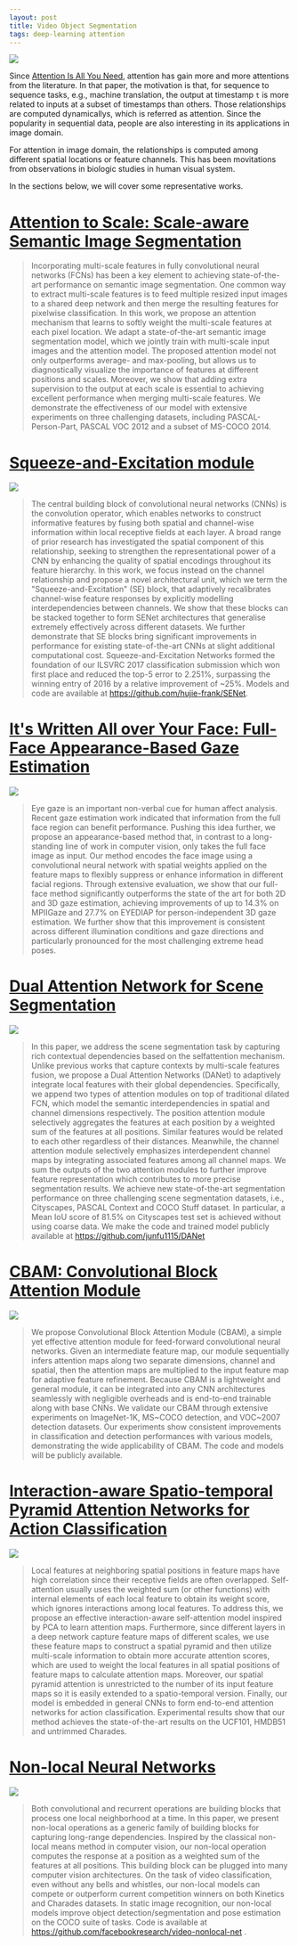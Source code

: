 ```yaml
---
layout: post
title: Video Object Segmentation
tags: deep-learning attention
---
```


![](https://i2.wp.com/mlexplained.com/wp-content/uploads/2017/12/attention_path_length.png?fit=1200%2C658)

Since [Attention Is All You Need](https://arxiv.org/abs/1706.03762), attention has gain more and more attentions from the literature. In that paper, the motivation is that, for sequence to sequence tasks, e.g., machine translation, the output at timestamp `t` is more related to inputs at a subset of timestamps than others. Those relationships are computed dynamicallys, which is referred as attention. Since the popularity in sequential data, people are also interesting in its applications in image domain.

For attention in image domain, the relationships is computed among different spatial locations or feature channels. This has been movitations from observations in biologic studies in human visual system.

In the sections below, we will cover some representative works.

# [Attention to Scale: Scale-aware Semantic Image Segmentation](http://arxiv.org/abs/1511.03339)

> Incorporating multi-scale features in fully convolutional neural networks (FCNs) has been a key element to achieving state-of-the-art performance on semantic image segmentation. One common way to extract multi-scale features is to feed multiple resized input images to a shared deep network and then merge the resulting features for pixelwise classification. In this work, we propose an attention mechanism that learns to softly weight the multi-scale features at each pixel location. We adapt a state-of-the-art semantic image segmentation model, which we jointly train with multi-scale input images and the attention model. The proposed attention model not only outperforms average- and max-pooling, but allows us to diagnostically visualize the importance of features at different positions and scales. Moreover, we show that adding extra supervision to the output at each scale is essential to achieving excellent performance when merging multi-scale features. We demonstrate the effectiveness of our model with extensive experiments on three challenging datasets, including PASCAL-Person-Part, PASCAL VOC 2012 and a subset of MS-COCO 2014.

# [Squeeze-and-Excitation module](http://arxiv.org/abs/1709.01507)

![](https://pic4.zhimg.com/80/v2-2e8c37ad7e40b7f1cdfd81ecbae4e95f_hd.jpg)

> The central building block of convolutional neural networks (CNNs) is the convolution operator, which enables networks to construct informative features by fusing both spatial and channel-wise information within local receptive fields at each layer. A broad range of prior research has investigated the spatial component of this relationship, seeking to strengthen the representational power of a CNN by enhancing the quality of spatial encodings throughout its feature hierarchy. In this work, we focus instead on the channel relationship and propose a novel architectural unit, which we term the "Squeeze-and-Excitation" (SE) block, that adaptively recalibrates channel-wise feature responses by explicitly modelling interdependencies between channels. We show that these blocks can be stacked together to form SENet architectures that generalise extremely effectively across different datasets. We further demonstrate that SE blocks bring significant improvements in performance for existing state-of-the-art CNNs at slight additional computational cost. Squeeze-and-Excitation Networks formed the foundation of our ILSVRC 2017 classification submission which won first place and reduced the top-5 error to 2.251%, surpassing the winning entry of 2016 by a relative improvement of ~25%. Models and code are available at https://github.com/hujie-frank/SENet.

# [It's Written All over Your Face: Full-Face Appearance-Based Gaze Estimation](https://arxiv.org/abs/1611.08860)

![](https://www.mpi-inf.mpg.de/fileadmin/inf/d2/xucong/MPIIGaze/model.png)

> Eye gaze is an important non-verbal cue for human affect analysis. Recent gaze estimation work indicated that information from the full face region can benefit performance. Pushing this idea further, we propose an appearance-based method that, in contrast to a long-standing line of work in computer vision, only takes the full face image as input. Our method encodes the face image using a convolutional neural network with spatial weights applied on the feature maps to flexibly suppress or enhance information in different facial regions. Through extensive evaluation, we show that our full-face method significantly outperforms the state of the art for both 2D and 3D gaze estimation, achieving improvements of up to 14.3% on MPIIGaze and 27.7% on EYEDIAP for person-independent 3D gaze estimation. We further show that this improvement is consistent across different illumination conditions and gaze directions and particularly pronounced for the most challenging extreme head poses.

# [Dual Attention Network for Scene Segmentation](http://arxiv.org/abs/1809.02983)

![](https://pic2.zhimg.com/80/v2-f3a05a22ccf82a2a767c68a8b4e39b35_hd.jpg)

> In this paper, we address the scene segmentation task by capturing rich contextual dependencies based on the selfattention mechanism. Unlike previous works that capture contexts by multi-scale features fusion, we propose a Dual Attention Networks (DANet) to adaptively integrate local features with their global dependencies. Specifically, we append two types of attention modules on top of traditional dilated FCN, which model the semantic interdependencies in spatial and channel dimensions respectively. The position attention module selectively aggregates the features at each position by a weighted sum of the features at all positions. Similar features would be related to each other regardless of their distances. Meanwhile, the channel attention module selectively emphasizes interdependent channel maps by integrating associated features among all channel maps. We sum the outputs of the two attention modules to further improve feature representation which contributes to more precise segmentation results. We achieve new state-of-the-art segmentation performance on three challenging scene segmentation datasets, i.e., Cityscapes, PASCAL Context and COCO Stuff dataset. In particular, a Mean IoU score of 81.5% on Cityscapes test set is achieved without using coarse data. We make the code and trained model publicly available at https://github.com/junfu1115/DANet

# [CBAM: Convolutional Block Attention Module](http://arxiv.org/abs/1807.06521)

![](https://pic1.zhimg.com/80/v2-a5ada5fb9ee0355b44e6a78f81ac1c58_hd.jpg)

> We propose Convolutional Block Attention Module (CBAM), a simple yet effective attention module for feed-forward convolutional neural networks. Given an intermediate feature map, our module sequentially infers attention maps along two separate dimensions, channel and spatial, then the attention maps are multiplied to the input feature map for adaptive feature refinement. Because CBAM is a lightweight and general module, it can be integrated into any CNN architectures seamlessly with negligible overheads and is end-to-end trainable along with base CNNs. We validate our CBAM through extensive experiments on ImageNet-1K, MS~COCO detection, and VOC~2007 detection datasets. Our experiments show consistent improvements in classification and detection performances with various models, demonstrating the wide applicability of CBAM. The code and models will be publicly available.

# [Interaction-aware Spatio-temporal Pyramid Attention Networks for Action Classification](http://arxiv.org/abs/1808.01106)

![](https://pic2.zhimg.com/80/v2-3a16a2e9bfa0b5693101233ad19b55bd_hd.jpg)

> Local features at neighboring spatial positions in feature maps have high correlation since their receptive fields are often overlapped. Self-attention usually uses the weighted sum (or other functions) with internal elements of each local feature to obtain its weight score, which ignores interactions among local features. To address this, we propose an effective interaction-aware self-attention model inspired by PCA to learn attention maps. Furthermore, since different layers in a deep network capture feature maps of different scales, we use these feature maps to construct a spatial pyramid and then utilize multi-scale information to obtain more accurate attention scores, which are used to weight the local features in all spatial positions of feature maps to calculate attention maps. Moreover, our spatial pyramid attention is unrestricted to the number of its input feature maps so it is easily extended to a spatio-temporal version. Finally, our model is embedded in general CNNs to form end-to-end attention networks for action classification. Experimental results show that our method achieves the state-of-the-art results on the UCF101, HMDB51 and untrimmed Charades.

# [Non-local Neural Networks](http://arxiv.org/abs/1711.07971)

![](https://pic4.zhimg.com/80/v2-b7805f52179e0313c97b67984866a98f_hd.jpg)

> Both convolutional and recurrent operations are building blocks that process one local neighborhood at a time. In this paper, we present non-local operations as a generic family of building blocks for capturing long-range dependencies. Inspired by the classical non-local means method in computer vision, our non-local operation computes the response at a position as a weighted sum of the features at all positions. This building block can be plugged into many computer vision architectures. On the task of video classification, even without any bells and whistles, our non-local models can compete or outperform current competition winners on both Kinetics and Charades datasets. In static image recognition, our non-local models improve object detection/segmentation and pose estimation on the COCO suite of tasks. Code is available at https://github.com/facebookresearch/video-nonlocal-net .
